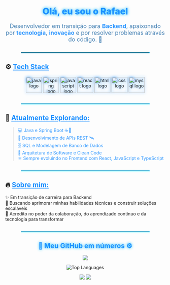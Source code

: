 <h1 align="center" style="color:#1e90ff; font-weight: 800; text-shadow: 0 0 10px #00bfff;"> Olá, eu sou o Rafael </h1>

<p align="center" style="font-size:18px; color:#4682b4; max-width:600px; margin:auto;">
Desenvolvedor em transição para <strong style="color:#3399ff;">Backend</strong>, apaixonado por <strong style="color:#3399ff;">tecnologia</strong>, <strong style="color:#3399ff;">inovação</strong> e por resolver problemas através do código. 🚀
</p>

<hr style="border: 1px solid #00bfff; width: 80%; margin: 30px auto;" />

## ⚙️ <ins style="color:#1e90ff;">Tech Stack</ins>

<div align="center" style="margin: 20px 0;">
  <img src="https://cdn.jsdelivr.net/gh/devicons/devicon/icons/java/java-original.svg" height="50" alt="java logo" style="filter: drop-shadow(0 0 5px #3399ff);" />
  <img src="https://cdn.jsdelivr.net/gh/devicons/devicon/icons/spring/spring-original.svg" height="50" alt="spring logo" style="filter: drop-shadow(0 0 5px #3399ff);" />
  <img src="https://cdn.jsdelivr.net/gh/devicons/devicon/icons/javascript/javascript-original.svg" height="50" alt="javascript logo" style="filter: drop-shadow(0 0 5px #3399ff);" />
  <img src="https://cdn.jsdelivr.net/gh/devicons/devicon/icons/react/react-original.svg" height="50" alt="react logo" style="filter: drop-shadow(0 0 5px #3399ff);" />
  <img src="https://cdn.jsdelivr.net/gh/devicons/devicon/icons/html5/html5-original.svg" height="50" alt="html logo" style="filter: drop-shadow(0 0 5px #3399ff);" />
  <img src="https://cdn.jsdelivr.net/gh/devicons/devicon/icons/css3/css3-original.svg" height="50" alt="css logo" style="filter: drop-shadow(0 0 5px #3399ff);" />
  <img src="https://cdn.jsdelivr.net/gh/devicons/devicon/icons/mysql/mysql-original.svg" height="50" alt="mysql logo" style="filter: drop-shadow(0 0 5px #3399ff);" />
</div>

<hr style="border: 1px solid #00bfff; width: 80%; margin: 30px auto;" />

## 🚀 <ins style="color:#1e90ff;">Atualmente Explorando:</ins>

> <span style="color:#3399ff;">💻 Java e Spring Boot ☕🌱</span>  
> <span style="color:#3399ff;">🚀 Desenvolvimento de APIs REST 🛰️</span>  
> <span style="color:#3399ff;">🗄️ SQL e Modelagem de Banco de Dados</span>  
> <span style="color:#3399ff;">🧠 Arquitetura de Software e Clean Code</span>  
> <span style="color:#3399ff;">⚛️ Sempre evoluindo no Frontend com React, JavaScript e TypeScript</span>  

<hr style="border: 1px solid #00bfff; width: 80%; margin: 30px auto;" />

## 🔥 <ins style="color:#1e90ff;">Sobre mim:</ins>

✨ Em transição de carreira para Backend  
🚀 Buscando aprimorar minhas habilidades técnicas e construir soluções escaláveis  
🤝 Acredito no poder da colaboração, do aprendizado contínuo e da tecnologia para transformar  

<hr style="border: 1px solid #00bfff; width: 80%; margin: 30px auto;" />

<h2 align="center" style="color:#1e90ff; text-shadow: 0 0 8px #00bfff;">🧠 Meu GitHub em números ⚙️</h2>

<p align="center">
  <img src="https://github-profile-summary-cards.vercel.app/api/cards/profile-details?username=unkdep&theme=2077" />
</p>

<p align="center">
  <img src="https://github-readme-stats.vercel.app/api/top-langs/?username=unkdep&layout=compact&theme=2077" alt="Top Languages" />
</p>

<p align="center">
  <img src="https://github-profile-summary-cards.vercel.app/api/cards/stats?username=unkdep&theme=2077" />
  <img src="https://github-profile-summary-cards.vercel.app/api/cards/productive-time?username=unkdep&theme=2077&utcOffset=-3" />
</p>


